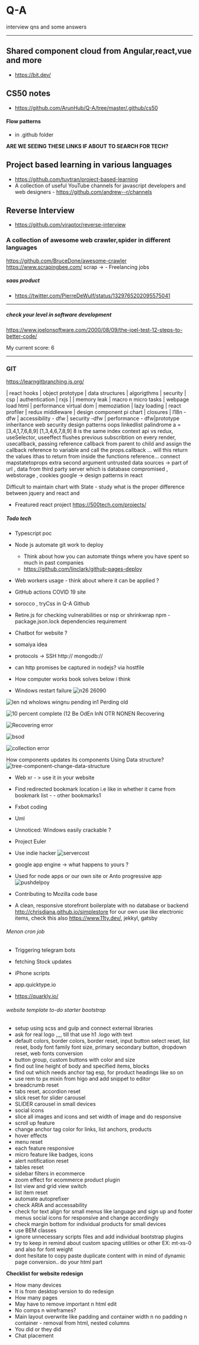 # Q-A
interview qns and some answers

---

## Shared component cloud from Angular,react,vue and more
- https://bit.dev/

## CS50 notes
- https://github.com/ArunHub/Q-A/tree/master/.github/cs50

#### Flow patterns
- in .github folder

**ARE WE SEEING THESE LINKS IF ABOUT TO SEARCH FOR TECH?**
## Project based learning in various languages
- https://github.com/tuvtran/project-based-learning
- A collection of useful YouTube channels for javascript developers and web designers - https://github.com/andrew--r/channels

## Reverse Interview
 - https://github.com/viraptor/reverse-interview

### A collection of awesome web crawler,spider in different languages
https://github.com/BruceDone/awesome-crawler
https://www.scrapingbee.com/
scrap -> - Freelancing jobs

##### saas product 
- https://twitter.com/PierreDeWulf/status/1329765202095575041

----
##### check your level in software development
https://www.joelonsoftware.com/2000/08/09/the-joel-test-12-steps-to-better-code/

My current score: 6

----


### GIT
https://learngitbranching.js.org/


 | react hooks | object prototype | data structures | algorigthms | security | csp | authentication | rxjs   |
| memory leak | macro n micro tasks | webpage load html | performance virtual dom | memoziation | lazy loading | react profiler | redux middleware | design component pi chart | closures | I18n -dfw | accessibility - dfw | security -dfw | performance - dfw|prototype inheritance web security design patterns oops linkedlist palindrome a = [3,4,1,7,6,8,9]
    [1,3,4,6,7,8,9] 8 is the same index
context api vs redux, useSelector, useeffect flushes previous subscribtion on every render, usecallback, passing reference callback from parent to child and assign the callback reference to variable and call the props.callback ... will this return the values ithas to return from inside the functions reference... connect mapstatetoprops extra second argument
untrusted data sources -> part of url , data from third party server which is database compromised , webstorage , cookies
google -> design patterns in react 


Difficult to maintain chart with State - study what is the proper difference between jquery and react and 

- Freatured react project https://500tech.com/projects/

##### Todo tech
- Typescript poc 
- Node js automate git work to deploy
    - Think about how you can automate things where you have spent so much in past companies
    - https://github.com/linclark/github-pages-deploy
- Web workers usage - think about where it can be applied ?
- GitHub actions COVID 19 site
- sorocco , tryCss in Q-A Github
- Retire.js for checking vulnerabilities or nsp or shrinkwrap npm - package.json.lock dependencies requirement
- Chatbot for website ? 
- somaiya idea

- protocols -> SSH http:// mongodb://
- can http promises be captured in nodejs? via hostfile
- How computer works book solves below i think
- Windows restart failure 
![n26 26090](https://raw.githubusercontent.com/ArunHub/Q-A/master/.github/windows-failure-1.jpeg)

![len nd  wholows wingnu pending in1 Perding old](https://raw.githubusercontent.com/ArunHub/Q-A/master/.github/windows-failure-2.jpeg)

![10 percent complete  (12 Be OdEn InN OTR NONEN Recovering](https://raw.githubusercontent.com/ArunHub/Q-A/master/.github/Recovering.JPG)

![Recovering error](https://raw.githubusercontent.com/ArunHub/Q-A/master/.github/Recoveryerror.JPG)

![bsod](https://raw.githubusercontent.com/ArunHub/Q-A/master/.github/bsod.JPG)

![collection error](https://raw.githubusercontent.com/ArunHub/Q-A/master/.github/collecting%20some%20error.JPG)



How components updates its components Using Data structure? 
![tree-component-change-data-structure](https://raw.githubusercontent.com/ArunHub/Q-A/master/.github/identifying%20component%20changeusing%20DataStructure.png)


- Web xr - > use it in your website
- Find redirected bookmark location i.e like in whether it came from bookmark list - - other bookmarks1
- Fxbot coding 

- Uml 
- Unnoticed: Windows easily crackable ?
- Project Euler 

- Use indie hacker
![servercost](https://raw.githubusercontent.com/ArunHub/Q-A/master/.github/server%20cost.jpeg)

- google app engine -> what happens to yours ?
- Used for node apps or our own site or Anto progressive app
![pushdelpoy](https://raw.githubusercontent.com/ArunHub/Q-A/master/.github/pushdeploy.png)
- Contributing to Mozilla code base 

- A clean, responsive storefront boilerplate with no database or backend
http://chrisdiana.github.io/simplestore for our own use like electronic items, check this also https://www.11ty.dev/, jekkyl, gatsby

###### Menon cron job 
- Triggering telegram bots 
- fetching Stock updates 
- iPhone scripts

- app.quicktype.io
- https://quarkly.io/

###### website template to-do starter bootstrap
- setup using scss and gulp and connect external libraries
- ask for real logo ,,,, till that use h1 .logo with text
- default colors, border colors, border reset, input button select reset, list reset, body font family font size, primary secondary button, dropdown reset, web fonts conversion
- button group, custom buttons with color and size
- find out line height of body and specified items, blocks
- find out which needs anchor tag esp, for product headings like so on
- use rem to px mixin from higo and add snippet to editor
- breadcrumb reset
- tabs reset, accordion reset
- slick reset for slider carousel
- SLIDER carousel in small devices
- social icons
- slice all images and icons and set width of image and do responsive
- scroll up feature
- change anchor tag color for links, list anchors, products
- hover effects
- menu reset
- each feature responsive
- micro feature like badges, icons
- alert notification reset
- tables reset
- sidebar filters in ecommerce 
- zoom effect for ecommerce product plugin
- list view and grid view switch
- list item reset
- automate autoprefixer
- check ARIA and accessability
- check for text align for small menus like language and sign up and footer menus social icons for responsive and change accordingly
- check margin bottom for individual products for small devices
- use BEM classes
- ignore unnecessary scripts files and add individual bootstrap plugins
- try to keep in remind about custom spacing utilities or other EX: mt-xs-0 and also for font weight
- dont hesitate to copy paste duplicate content with in mind of dynamic page conversion.. do your html part

**Checklist for website redesign**
- How many devices	
- It is from desktop version to do redesign	
- How many pages	
- May have to remove important n html edit	
- No comps n wireframes?	
- Main layout overwrite like padding and container width n no padding n container - removal from html, nested columns	
- You did or they did	
- Chat placement	